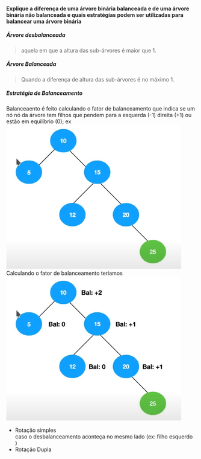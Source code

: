 #### Explique a diferença de uma árvore binária balanceada e de uma árvore binária não balanceada e quais estratégias podem ser utilizadas para balancear uma árvore binária

##### Árvore desbalanceada
 > aquela em que a altura das sub-árvores é maior que 1.
##### Árvore Balanceada
> Quando a diferença de altura das sub-árvores é no máximo 1.

##### Estratégia de Balanceamento

Balanceaento é feito calculando o fator de balanceamento que indica  se um nó nó da árvore tem filhos que pendem para a esquerda (-1) direita (+1) ou estão em equilíbrio (0); 
ex ![arvoreDesbalanceada](arvoreDesbalanceada.png)   
Calculando o fator de balanceamento teriamos    
![fatorBalanceamento](fb.png)


 - Rotação simples   
 caso o desbalanceamento aconteça no mesmo lado (ex: filho esquerdo )
 - Rotação Dupla